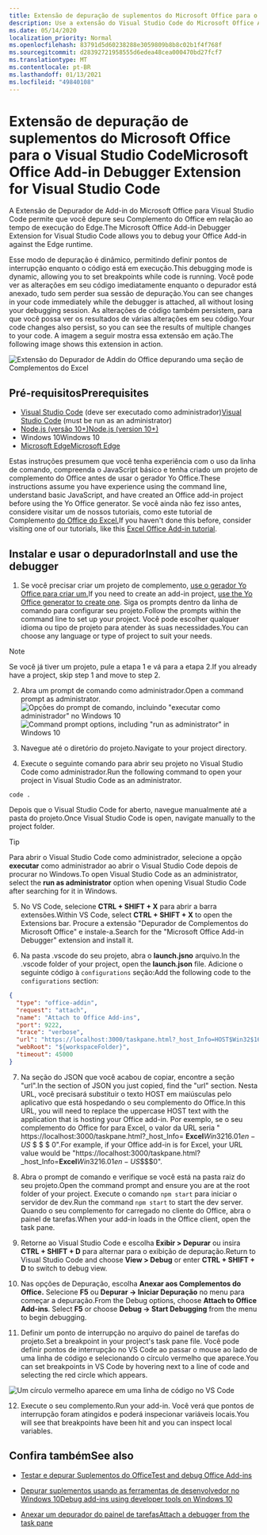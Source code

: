 ```yaml
---
title: Extensão de depuração de suplementos do Microsoft Office para o Visual Studio Code
description: Use a extensão do Visual Studio Code do Microsoft Office Add-in Debugger para depurar seu complemento do Office.
ms.date: 05/14/2020
localization_priority: Normal
ms.openlocfilehash: 83791d5d60238288e3059809b8b8c02b1f4f768f
ms.sourcegitcommit: d28392721958555d6edea48cea000470bd27fcf7
ms.translationtype: MT
ms.contentlocale: pt-BR
ms.lasthandoff: 01/13/2021
ms.locfileid: "49840108"
---
```

# <a name="microsoft-office-add-in-debugger-extension-for-visual-studio-code"></a><span data-ttu-id="a4b66-103">Extensão de depuração de suplementos do Microsoft Office para o Visual Studio Code</span><span class="sxs-lookup"><span data-stu-id="a4b66-103">Microsoft Office Add-in Debugger Extension for Visual Studio Code</span></span>

<span data-ttu-id="a4b66-104">A Extensão de Depurador de Add-in do Microsoft Office para Visual Studio Code permite que você depure seu Complemento do Office em relação ao tempo de execução do Edge.</span><span class="sxs-lookup"><span data-stu-id="a4b66-104">The Microsoft Office Add-in Debugger Extension for Visual Studio Code allows you to debug your Office Add-in against the Edge runtime.</span></span>

<span data-ttu-id="a4b66-105">Esse modo de depuração é dinâmico, permitindo definir pontos de interrupção enquanto o código está em execução.</span><span class="sxs-lookup"><span data-stu-id="a4b66-105">This debugging mode is dynamic, allowing you to set breakpoints while code is running.</span></span> <span data-ttu-id="a4b66-106">Você pode ver as alterações em seu código imediatamente enquanto o depurador está anexado, tudo sem perder sua sessão de depuração.</span><span class="sxs-lookup"><span data-stu-id="a4b66-106">You can see changes in your code immediately while the debugger is attached, all without losing your debugging session.</span></span> <span data-ttu-id="a4b66-107">As alterações de código também persistem, para que você possa ver os resultados de várias alterações em seu código.</span><span class="sxs-lookup"><span data-stu-id="a4b66-107">Your code changes also persist, so you can see the results of multiple changes to your code.</span></span> <span data-ttu-id="a4b66-108">A imagem a seguir mostra essa extensão em ação.</span><span class="sxs-lookup"><span data-stu-id="a4b66-108">The following image shows this extension in action.</span></span>

![Extensão do Depurador de Addin do Office depurando uma seção de Complementos do Excel](../images/vs-debugger-extension-for-office-addins.jpg)

## <a name="prerequisites"></a><span data-ttu-id="a4b66-110">Pré-requisitos</span><span class="sxs-lookup"><span data-stu-id="a4b66-110">Prerequisites</span></span>

- <span data-ttu-id="a4b66-111">[Visual Studio Code](https://code.visualstudio.com/) (deve ser executado como administrador)</span><span class="sxs-lookup"><span data-stu-id="a4b66-111">[Visual Studio Code](https://code.visualstudio.com/) (must be run as an administrator)</span></span>
- [<span data-ttu-id="a4b66-112">Node.js (versão 10+)</span><span class="sxs-lookup"><span data-stu-id="a4b66-112">Node.js (version 10+)</span></span>](https://nodejs.org/)
- <span data-ttu-id="a4b66-113">Windows 10</span><span class="sxs-lookup"><span data-stu-id="a4b66-113">Windows 10</span></span>
- [<span data-ttu-id="a4b66-114">Microsoft Edge</span><span class="sxs-lookup"><span data-stu-id="a4b66-114">Microsoft Edge</span></span>](https://www.microsoft.com/edge)

<span data-ttu-id="a4b66-115">Estas instruções presumem que você tenha experiência com o uso da linha de comando, compreenda o JavaScript básico e tenha criado um projeto de complemento do Office antes de usar o gerador Yo Office.</span><span class="sxs-lookup"><span data-stu-id="a4b66-115">These instructions assume you have experience using the command line, understand basic JavaScript, and have created an Office add-in project before using the Yo Office generator.</span></span> <span data-ttu-id="a4b66-116">Se você ainda não fez isso antes, considere visitar um de nossos tutoriais, como este tutorial de Complemento [do Office do Excel.](../tutorials/excel-tutorial.md)</span><span class="sxs-lookup"><span data-stu-id="a4b66-116">If you haven't done this before, consider visiting one of our tutorials, like this [Excel Office Add-in tutorial](../tutorials/excel-tutorial.md).</span></span>

## <a name="install-and-use-the-debugger"></a><span data-ttu-id="a4b66-117">Instalar e usar o depurador</span><span class="sxs-lookup"><span data-stu-id="a4b66-117">Install and use the debugger</span></span>

1. <span data-ttu-id="a4b66-118">Se você precisar criar um projeto de complemento, [use o gerador Yo Office para criar um.](../quickstarts/excel-quickstart-jquery.md?tabs=yeomangenerator)</span><span class="sxs-lookup"><span data-stu-id="a4b66-118">If you need to create an add-in project, [use the Yo Office generator to create one](../quickstarts/excel-quickstart-jquery.md?tabs=yeomangenerator).</span></span> <span data-ttu-id="a4b66-119">Siga os prompts dentro da linha de comando para configurar seu projeto.</span><span class="sxs-lookup"><span data-stu-id="a4b66-119">Follow the prompts within the command line to set up your project.</span></span> <span data-ttu-id="a4b66-120">Você pode escolher qualquer idioma ou tipo de projeto para atender às suas necessidades.</span><span class="sxs-lookup"><span data-stu-id="a4b66-120">You can choose any language or type of project to suit your needs.</span></span>

> [!NOTE]
> <span data-ttu-id="a4b66-121">Se você já tiver um projeto, pule a etapa 1 e vá para a etapa 2.</span><span class="sxs-lookup"><span data-stu-id="a4b66-121">If you already have a project, skip step 1 and move to step 2.</span></span>

2. <span data-ttu-id="a4b66-122">Abra um prompt de comando como administrador.</span><span class="sxs-lookup"><span data-stu-id="a4b66-122">Open a command prompt as administrator.</span></span>
   <span data-ttu-id="a4b66-123">![Opções do prompt de comando, incluindo "executar como administrador" no Windows 10](../images/run-as-administrator-vs-code.jpg)</span><span class="sxs-lookup"><span data-stu-id="a4b66-123">![Command prompt options, including "run as administrator" in Windows 10](../images/run-as-administrator-vs-code.jpg)</span></span>

3. <span data-ttu-id="a4b66-124">Navegue até o diretório do projeto.</span><span class="sxs-lookup"><span data-stu-id="a4b66-124">Navigate to your project directory.</span></span>

4. <span data-ttu-id="a4b66-125">Execute o seguinte comando para abrir seu projeto no Visual Studio Code como administrador.</span><span class="sxs-lookup"><span data-stu-id="a4b66-125">Run the following command to open your project in Visual Studio Code as an administrator.</span></span>

```command&nbsp;line
code .
```

<span data-ttu-id="a4b66-126">Depois que o Visual Studio Code for aberto, navegue manualmente até a pasta do projeto.</span><span class="sxs-lookup"><span data-stu-id="a4b66-126">Once Visual Studio Code is open, navigate manually to the project folder.</span></span>

> [!TIP]
> <span data-ttu-id="a4b66-127">Para abrir o Visual Studio Code como administrador, selecione a opção **executar** como administrador ao abrir o Visual Studio Code depois de procurar no Windows.</span><span class="sxs-lookup"><span data-stu-id="a4b66-127">To open Visual Studio Code as an administrator, select the **run as administrator** option when opening Visual Studio Code after searching for it in Windows.</span></span>

5. <span data-ttu-id="a4b66-128">No VS Code, selecione **CTRL + SHIFT + X** para abrir a barra extensões.</span><span class="sxs-lookup"><span data-stu-id="a4b66-128">Within VS Code, select **CTRL + SHIFT + X** to open the Extensions bar.</span></span> <span data-ttu-id="a4b66-129">Procure a extensão "Depurador de Complementos do Microsoft Office" e instale-a.</span><span class="sxs-lookup"><span data-stu-id="a4b66-129">Search for the "Microsoft Office Add-in Debugger" extension and install it.</span></span>

6. <span data-ttu-id="a4b66-130">Na pasta .vscode do seu projeto, abra o **launch.jsno** arquivo.</span><span class="sxs-lookup"><span data-stu-id="a4b66-130">In the .vscode folder of your project, open the **launch.json** file.</span></span> <span data-ttu-id="a4b66-131">Adicione o seguinte código à `configurations` seção:</span><span class="sxs-lookup"><span data-stu-id="a4b66-131">Add the following code to the `configurations` section:</span></span>

```JSON
{
  "type": "office-addin",
  "request": "attach",
  "name": "Attach to Office Add-ins",
  "port": 9222,
  "trace": "verbose",
  "url": "https://localhost:3000/taskpane.html?_host_Info=HOST$Win32$16.01$en-US$$$$0",
  "webRoot": "${workspaceFolder}",
  "timeout": 45000
}
```

7. <span data-ttu-id="a4b66-132">Na seção do JSON que você acabou de copiar, encontre a seção "url".</span><span class="sxs-lookup"><span data-stu-id="a4b66-132">In the section of JSON you just copied, find the "url" section.</span></span> <span data-ttu-id="a4b66-133">Nesta URL, você precisará substituir o texto HOST em maiúsculas pelo aplicativo que está hospedando o seu complemento do Office.</span><span class="sxs-lookup"><span data-stu-id="a4b66-133">In this URL, you will need to replace the uppercase HOST text with the application that is hosting your Office add-in.</span></span> <span data-ttu-id="a4b66-134">Por exemplo, se o seu complemento do Office for para Excel, o valor da URL seria " https://localhost:3000/taskpane.html?_host_Info= <strong>Excel</strong>$Win 32$16.01$en-US$ \$ \$ \$ 0".</span><span class="sxs-lookup"><span data-stu-id="a4b66-134">For example, if your Office add-in is for Excel, your URL value would be "https://localhost:3000/taskpane.html?_host_Info=<strong>Excel</strong>$Win32$16.01$en-US$\$\$\$0".</span></span>

8. <span data-ttu-id="a4b66-135">Abra o prompt de comando e verifique se você está na pasta raiz do seu projeto.</span><span class="sxs-lookup"><span data-stu-id="a4b66-135">Open the command prompt and ensure you are at the root folder of your project.</span></span> <span data-ttu-id="a4b66-136">Execute o comando `npm start` para iniciar o servidor de dev.</span><span class="sxs-lookup"><span data-stu-id="a4b66-136">Run the command `npm start` to start the dev server.</span></span> <span data-ttu-id="a4b66-137">Quando o seu complemento for carregado no cliente do Office, abra o painel de tarefas.</span><span class="sxs-lookup"><span data-stu-id="a4b66-137">When your add-in loads in the Office client, open the task pane.</span></span>

9. <span data-ttu-id="a4b66-138">Retorne ao Visual Studio Code e escolha **Exibir > Depurar** ou insira **CTRL + SHIFT + D** para alternar para o exibição de depuração.</span><span class="sxs-lookup"><span data-stu-id="a4b66-138">Return to Visual Studio Code and choose **View > Debug** or enter **CTRL + SHIFT + D** to switch to debug view.</span></span>

10. <span data-ttu-id="a4b66-139">Nas opções de Depuração, escolha **Anexar aos Complementos do Office.** Selecione **F5** ou **Depurar -> Iniciar Depuração** no menu para começar a depuração.</span><span class="sxs-lookup"><span data-stu-id="a4b66-139">From the Debug options, choose **Attach to Office Add-ins**. Select **F5** or choose **Debug -> Start Debugging** from the menu to begin debugging.</span></span>

11. <span data-ttu-id="a4b66-140">Definir um ponto de interrupção no arquivo do painel de tarefas do projeto.</span><span class="sxs-lookup"><span data-stu-id="a4b66-140">Set a breakpoint in your project's task pane file.</span></span> <span data-ttu-id="a4b66-141">Você pode definir pontos de interrupção no VS Code ao passar o mouse ao lado de uma linha de código e selecionando o círculo vermelho que aparece.</span><span class="sxs-lookup"><span data-stu-id="a4b66-141">You can set breakpoints in VS Code by hovering next to a line of code and selecting the red circle which appears.</span></span>

![Um círculo vermelho aparece em uma linha de código no VS Code](../images/set-breakpoint.jpg)

12. <span data-ttu-id="a4b66-143">Execute o seu complemento.</span><span class="sxs-lookup"><span data-stu-id="a4b66-143">Run your add-in.</span></span> <span data-ttu-id="a4b66-144">Você verá que pontos de interrupção foram atingidos e poderá inspecionar variáveis locais.</span><span class="sxs-lookup"><span data-stu-id="a4b66-144">You will see that breakpoints have been hit and you can inspect local variables.</span></span>

## <a name="see-also"></a><span data-ttu-id="a4b66-145">Confira também</span><span class="sxs-lookup"><span data-stu-id="a4b66-145">See also</span></span>

* [<span data-ttu-id="a4b66-146">Testar e depurar Suplementos do Office</span><span class="sxs-lookup"><span data-stu-id="a4b66-146">Test and debug Office Add-ins</span></span>](test-debug-office-add-ins.md)

* [<span data-ttu-id="a4b66-147">Depurar suplementos usando as ferramentas de desenvolvedor no Windows 10</span><span class="sxs-lookup"><span data-stu-id="a4b66-147">Debug add-ins using developer tools on Windows 10</span></span>](debug-add-ins-using-f12-developer-tools-on-windows-10.md)

* [<span data-ttu-id="a4b66-148">Anexar um depurador do painel de tarefas</span><span class="sxs-lookup"><span data-stu-id="a4b66-148">Attach a debugger from the task pane</span></span>](attach-debugger-from-task-pane.md)